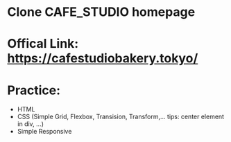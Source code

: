 # Clone CAFE_STUDIO homepage
# Offical Link: https://cafestudiobakery.tokyo/
# Practice:
  - HTML
  - CSS (Simple Grid, Flexbox, Transision, Transform,... tips: center element in div, ...)
  - Simple Responsive
